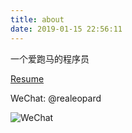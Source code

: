 ```yaml
---
title: about
date: 2019-01-15 22:56:11
---
```


一个爱跑马的程序员


[Resume](/article/resume/)

WeChat: @realeopard

![WeChat](/images/wechat.png )
